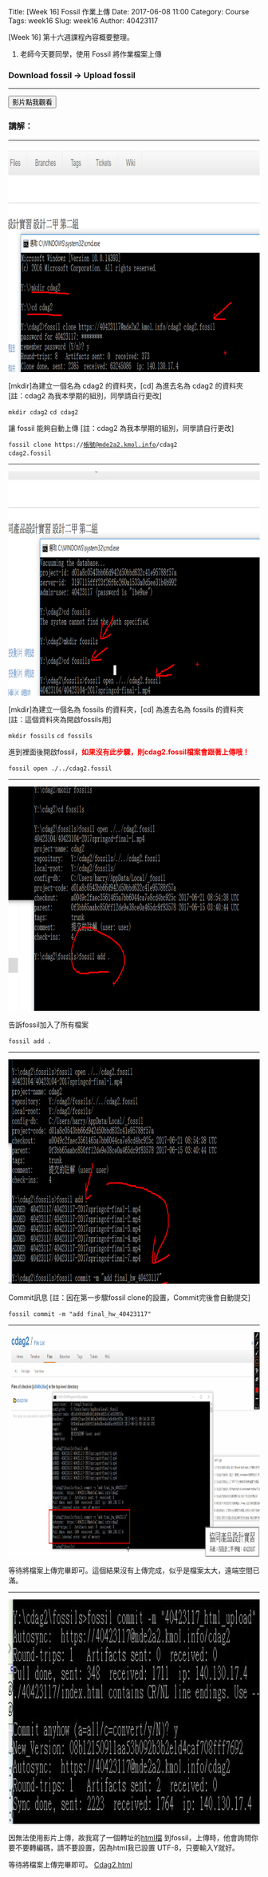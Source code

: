 Title: [Week 16] Fossil 作業上傳
Date: 2017-06-08 11:00
Category: Course
Tags: week16
Slug: week16
Author: 40423117

[Week 16] 第十六週課程內容概要整理。

1. 老師今天要同學，使用 Fossil 將作業檔案上傳

<!-- PELICAN_END_SUMMARY -->
</hr>

### Download fossil →  Upload fossil
<hr/>

<button onClick="lity('https://www.youtube.com/embed/8_40JZBbh_w?rel=0')"><span class="glyphicon glyphicon-facetime-video"></span> 影片點我觀看 </button>


### 講解：
<hr/>

<img src="./../final/7/1.jpg" height="450px">

[mkdir]為建立一個名為 cdag2 的資料夾，[cd] 為進去名為 cdag2 的資料夾  [註：cdag2 為我本學期的組別，同學請自行更改]

<code>mkdir cdag2</code>  <code>cd cdag2</code> 

讓 fossil 能夠自動上傳 [註：cdag2 為我本學期的組別，同學請自行更改]

<code>fossil clone https://帳號@mde2a2.kmol.info/cdag2 cdag2.fossil</code> 

<hr/>
<img src="./../final/7/2.jpg" height="450px">

[mkdir]為建立一個名為 fossils 的資料夾，[cd] 為進去名為 fossils 的資料夾  [註：這個資料夾為開啟fossils用]

<code>mkdir fossils</code>  <code>cd fossils</code> 

進到裡面後開啟fossil，<b><font color="#FF0000">如果沒有此步驟，則cdag2.fossil檔案會跟著上傳哦！</font></b>

<code>fossil open ./../cdag2.fossil</code> 

<hr/>
<img src="./../final/7/3.jpg" height="450px">

告訴fossil加入了所有檔案

<code>fossil add .</code> 

<hr/>
<img src="./../final/7/4.jpg" height="450px">

Commit訊息  [註：因在第一步驟fossil clone的設置，Commit完後會自動提交]

<code>fossil commit -m "add final_hw_40423117"</code> 

<hr/>
<img src="./../final/7/5.jpg" height="450px">

等待將檔案上傳完畢即可。這個結果沒有上傳完成，似乎是檔案太大，遠端空間已滿。

<hr/>
<img src="./../final/7/6.jpg" height="450px">

因無法使用影片上傳，故我寫了一個轉址的[html檔](https://mde2a2.kmol.info/cdag2/artifact/e4a15315c74e9c03) 到fossil，上傳時，他會詢問你要不要轉編碼，請不要設置，因為html我已設置 UTF-8，只要輸入Y就好。

等待將檔案上傳完畢即可。  [Cdag2.html](https://mde2a2.kmol.info/cdag2/home)

